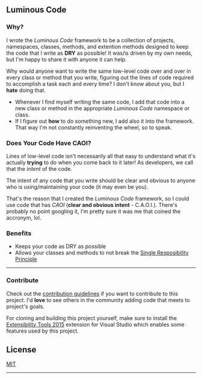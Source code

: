 ## Luminous Code

### Why?
I wrote the *Luminous Code* framework to be a collection of projects, namespaces, classes, 
methods, and extention methods designed to keep the code that I write as
**DRY** as possible! It was/is driven by my own needs, but I'm happy to share it with anyone it can help.

Why would anyone want to write the same low-level code over and over in every class or method that you write,
figuring out the lines of code required to accomplish a task each and every time?
I don't know about you, but I **hate** doing that.

* Whenever I find myself writing the same code, I add that code into a new class or
method in the appropriate *Luminous Code* namespace or class.
* If I figure out **how** to do something new, I add also it into the framework.
That way I'm not constantly reinventing the wheel, so to speak.

### Does Your Code Have CAOI?
Lines of low-level code isn't necessarily all that easy to understand what it's actually
**trying** to do when you come back to it later! As developers, we call that the *intent* of the code.

The intent of any code that you write should be clear
and obvious to anyone who is using/maintaining your code (it may even be you). 

That's the reason that I created the *Luminous Code* framework, so I could use code that has *CAOI*
(**clear and obvious intent** - C.A.O.I.).
There's probably no point googling it, I'm pretty sure it was me that coined the accronym, lol. 

### Benefits

* Keeps your code as DRY as possible
* Allows your classes and methods to not break the
[Single Resposibility Principle](https://en.wikipedia.org/wiki/Single_responsibility_principle)

---

### Contribute

Check out the [contribution guidelines](./.github/CONTRIBUTING.md)
if you want to contribute to this project. I'd **love** to see others in the community adding
code that meets to project's goals.

For cloning and building this project yourself, make sure
to install the
[Extensibility Tools 2015](https://visualstudiogallery.msdn.microsoft.com/ab39a092-1343-46e2-b0f1-6a3f91155aa6)
extension for Visual Studio which enables some features
used by this project.

## License
[MIT](LICENSE)

---
